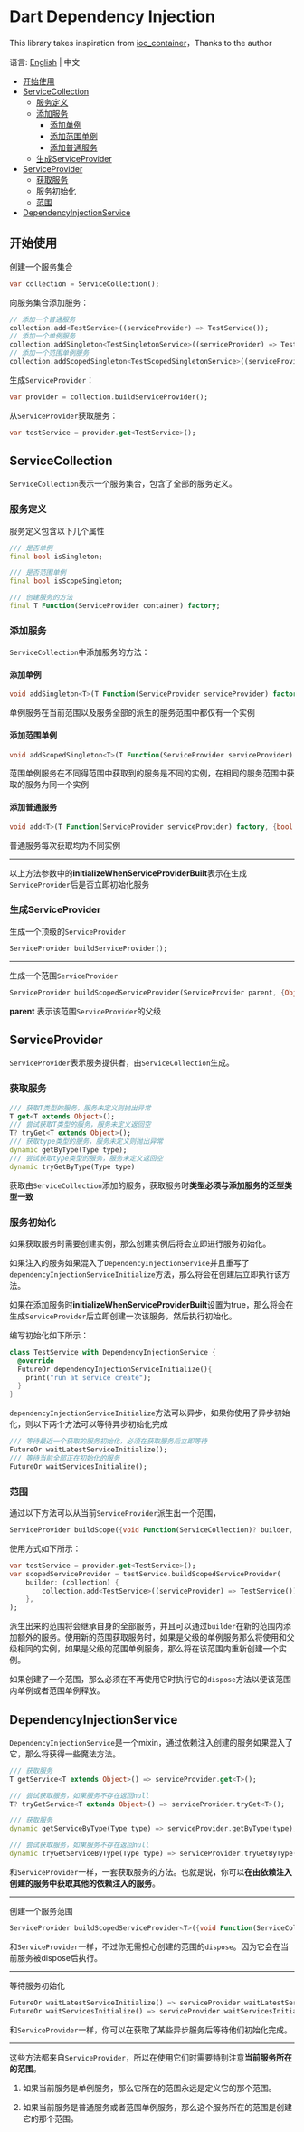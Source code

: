 
# Dart Dependency Injection

This library takes inspiration from [ioc_container](https://github.com/MelbourneDeveloper/ioc_container)，Thanks to the author

语言: [English](https://github.com/yiiim/dart_dependency_injection) | 中文

- [开始使用](#开始使用)
- [ServiceCollection](#servicecollection)
  - [服务定义](#服务定义)
  - [添加服务](#添加服务)
    - [添加单例](#添加单例)
    - [添加范围单例](#添加范围单例)
    - [添加普通服务](#添加普通服务)
  - [生成ServiceProvider](#生成serviceprovider)
- [ServiceProvider](#serviceprovider)
  - [获取服务](#获取服务)
  - [服务初始化](#服务初始化)
  - [范围](#范围)
- [DependencyInjectionService](#dependencyinjectionservice)


## 开始使用

创建一个服务集合

```dart
var collection = ServiceCollection();
```

向服务集合添加服务：

```dart
// 添加一个普通服务
collection.add<TestService>((serviceProvider) => TestService());
// 添加一个单例服务
collection.addSingleton<TestSingletonService>((serviceProvider) => TestSingletonService());
// 添加一个范围单例服务
collection.addScopedSingleton<TestScopedSingletonService>((serviceProvider) => TestScopedSingletonService());
```

生成```ServiceProvider```：

```dart
var provider = collection.buildServiceProvider();
```

从```ServiceProvider```获取服务：

```dart
var testService = provider.get<TestService>();
```

## ServiceCollection

```ServiceCollection```表示一个服务集合，包含了全部的服务定义。

### 服务定义

服务定义包含以下几个属性

```dart
/// 是否单例
final bool isSingleton;

/// 是否范围单例
final bool isScopeSingleton;

/// 创建服务的方法
final T Function(ServiceProvider container) factory;
```

### 添加服务

```ServiceCollection```中添加服务的方法：

#### 添加单例

```dart
void addSingleton<T>(T Function(ServiceProvider serviceProvider) factory, {bool initializeWhenServiceProviderBuilt = false});
```

单例服务在当前范围以及服务全部的派生的服务范围中都仅有一个实例

#### 添加范围单例

```dart
void addScopedSingleton<T>(T Function(ServiceProvider serviceProvider) factory, {bool initializeWhenServiceProviderBuilt = false});
```

范围单例服务在不同得范围中获取到的服务是不同的实例，在相同的服务范围中获取的服务为同一个实例

#### 添加普通服务

```dart
void add<T>(T Function(ServiceProvider serviceProvider) factory, {bool initializeWhenServiceProviderBuilt = false})
```

普通服务每次获取均为不同实例

---

以上方法参数中的**initializeWhenServiceProviderBuilt**表示在生成```ServiceProvider```后是否立即初始化服务

### 生成ServiceProvider

生成一个顶级的```ServiceProvider```

```dart
ServiceProvider buildServiceProvider();
```

---

生成一个范围```ServiceProvider```

```dart
ServiceProvider buildScopedServiceProvider(ServiceProvider parent, {Object? scope});
```

**parent** 表示该范围```ServiceProvider```的父级

## ServiceProvider

```ServiceProvider```表示服务提供者，由```ServiceCollection```生成。

### 获取服务

```dart
/// 获取T类型的服务，服务未定义则抛出异常
T get<T extends Object>();
/// 尝试获取T类型的服务，服务未定义返回空
T? tryGet<T extends Object>();
/// 获取type类型的服务，服务未定义则抛出异常
dynamic getByType(Type type);
/// 尝试获取type类型的服务，服务未定义返回空
dynamic tryGetByType(Type type)
```

获取由```ServiceCollection```添加的服务，获取服务时**类型必须与添加服务的泛型类型一致**

### 服务初始化

如果获取服务时需要创建实例，那么创建实例后将会立即进行服务初始化。

如果注入的服务如果混入了```DependencyInjectionService```并且重写了```dependencyInjectionServiceInitialize```方法，那么将会在创建后立即执行该方法。

如果在添加服务时**initializeWhenServiceProviderBuilt**设置为true，那么将会在生成```ServiceProvider```后立即创建一次该服务，然后执行初始化。

编写初始化如下所示：

```dart
class TestService with DependencyInjectionService {
  @override
  FutureOr dependencyInjectionServiceInitialize(){
    print("run at service create");
  }
}
```

```dependencyInjectionServiceInitialize```方法可以异步，如果你使用了异步初始化，则以下两个方法可以等待异步初始化完成

```dart
/// 等待最近一个获取的服务初始化，必须在获取服务后立即等待
FutureOr waitLatestServiceInitialize();
/// 等待当前全部正在初始化的服务
FutureOr waitServicesInitialize();
```

### 范围

通过以下方法可以从当前```ServiceProvider```派生出一个范围，

```dart
ServiceProvider buildScope({void Function(ServiceCollection)? builder, Object? scope});
```

使用方式如下所示：

```dart
var testService = provider.get<TestService>();
var scopedServiceProvider = testService.buildScopedServiceProvider(
    builder: (collection) {
        collection.add<TestService>((serviceProvider) => TestService());
    },
);
```

派生出来的范围将会继承自身的全部服务，并且可以通过```builder```在新的范围内添加额外的服务。使用新的范围获取服务时，如果是父级的单例服务那么将使用和父级相同的实例，如果是父级的范围单例服务，那么将在该范围内重新创建一个实例。

如果创建了一个范围，那么必须在不再使用它时执行它的```dispose```方法以便该范围内单例或者范围单例释放。

## DependencyInjectionService

```DependencyInjectionService```是一个mixin，通过依赖注入创建的服务如果混入了它，那么将获得一些魔法方法。

```dart
/// 获取服务
T getService<T extends Object>() => serviceProvider.get<T>();

/// 尝试获取服务，如果服务不存在返回null
T? tryGetService<T extends Object>() => serviceProvider.tryGet<T>();

/// 获取服务
dynamic getServiceByType(Type type) => serviceProvider.getByType(type);

/// 尝试获取服务，如果服务不存在返回null
dynamic tryGetServiceByType(Type type) => serviceProvider.tryGetByType(type);
```

和```ServiceProvider```一样，一套获取服务的方法。也就是说，你可以**在由依赖注入创建的服务中获取其他的依赖注入的服务**。

---

创建一个服务范围

```dart
ServiceProvider buildScopedServiceProvider<T>({void Function(ServiceCollection)? builder, Object? scope});
```

和```ServiceProvider```一样，不过你无需担心创建的范围的```dispose```。因为它会在当前服务被dispose后执行。

---

等待服务初始化

```dart
FutureOr waitLatestServiceInitialize() => serviceProvider.waitLatestServiceInitialize();
FutureOr waitServicesInitialize() => serviceProvider.waitServicesInitialize();
```

和```ServiceProvider```一样，你可以在获取了某些异步服务后等待他们初始化完成。

---

这些方法都来自```ServiceProvider```，所以在使用它们时需要特别注意**当前服务所在的范围**。

1. 如果当前服务是单例服务，那么它所在的范围永远是定义它的那个范围。

1. 如果当前服务是普通服务或者范围单例服务，那么这个服务所在的范围是创建它的那个范围。
